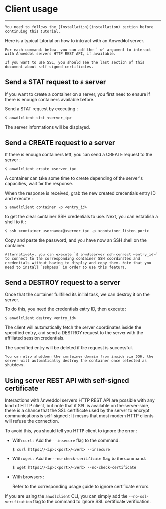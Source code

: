 # Client usage

---

```{warning}
You need to follows the [Installation](installation) section before continuing this tutorial.
```

Here is a typical tutorial on how to interact with an Anweddol server.

```{tip}
For each commands below, you can add the `-w` argument to interact with Anweddol servers HTTP REST API, if available.

If you want to use SSL, you should see the last section of this document about self-signed certificates.
```

## Send a STAT request to a server

If you want to create a container on a server, you first need to ensure if there is enough containers available before.

Send a STAT request by executing : 

```
$ anwdlclient stat <server_ip>
```

The server informations will be displayed.

## Send a CREATE request to a server

If there is enough containers left, you can send a CREATE request to the server : 

```
$ anwdlclient create <server_ip>
```

A container can take some time to create depending of the server's capacities, wait for the response.

When the response is received, grab the new created credentials entry ID and execute : 

```
$ anwdlclient container -p <entry_id>
```

to get the clear container SSH credentials to use. Next, you can establish a shell to it : 

```
$ ssh <container_username>@<server_ip> -p <container_listen_port>
```

Copy and paste the password, and you have now an SSH shell on the container.

```{note}
Alternatively, you can execute `$ anwdlserver ssh-connect <entry_id>` to connect to the corresponding container SSH coordinates and credentials without having to display and copy them. Note that you need to install `sshpass` in order to use this feature.
```

## Send a DESTROY request to a server

Once that the container fullfilled its initial task, we can destroy it on the server.

To do this, you need the credentials entry ID, then execute : 

```
$ anwdlclient destroy <entry_id>
```

The client will automatically fetch the server coordinates inside the specified entry, and send a DESTROY request to the server with the affiliated session credentials.

The specified entry will be deleted if the request is successful.

```{note}
You can also shutdown the container domain from inside via SSH, the server will automatically destroy the container once detected as shutdown.
```

## Using server REST API with self-signed certificate

Interactions with Anweddol servers HTTP REST API are possible with any kind of HTTP client, but note that if SSL is available on the server-side, there is a chance that the SSL certificate used by the server to encrypt communications is self-signed : It means that most modern HTTP clients will refuse the connection.

To avoid this, you should tell you HTTP client to ignore the error :

- With `curl` : Add the `--insecure` flag to the command.

  `$ curl https://<ip>:<port>/<verb> --insecure`

- With `wget` : Add the `--no-check-certificate` flag to the command.

  `$ wget https://<ip>:<port>/<verb> --no-check-certificate`

- With browsers : 

  Refer to the corresponding usage guide to ignore certificate errors.

If you are using the `anwdlclient` CLI, you can simply add the `--no-ssl-verification` flag to the command to ignore SSL certificate verification.